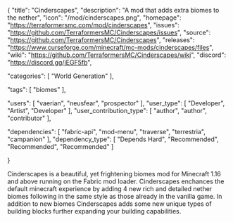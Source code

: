 {
  "title": "Cinderscapes",
  "description": "A mod that adds extra biomes to the nether",
  "icon": "/mod/cinderscapes.png",
  "homepage": "https://terraformersmc.com/mod/cinderscapes",
  "issues": "https://github.com/TerraformersMC/Cinderscapes/issues",
  "source": "https://github.com/TerraformersMC/Cinderscapes",
  "releases": "https://www.curseforge.com/minecraft/mc-mods/cinderscapes/files",
  "wiki": "https://github.com/TerraformersMC/Cinderscapes/wiki",
  "discord": "https://discord.gg/jEGF5fb",

  "categories": [
    "World Generation"
  ],

  "tags": [
    "biomes"
  ],

  "users": [
    "vaerian",
    "neusfear",
    "prospector"
  ],
  "user_type": [
    "Developer",
    "Artist",
    "Developer"
  ],
  "user_contribution_type": [
    "author",
    "author",
    "contributor"
  ],

  "dependencies": [
    "fabric-api",
    "mod-menu",
    "traverse",
    "terrestria",
    "campanion"
  ],
  "dependency_type": [
    "Depends Hard",
    "Recommended",
    "Recommended",
    "Recommended"
  ]

}

Cinderscapes is a beautiful, yet frightening biomes mod for Minecraft 1.16 and above running on the Fabric mod loader. Cinderscapes enchances the default minecraft experience by adding 4 new rich and detailed nether biomes following in the same style as those already in the vanilla game. In addition to new biomes Cinderscapes adds some new unique types of building blocks further expanding your building capabilities.
